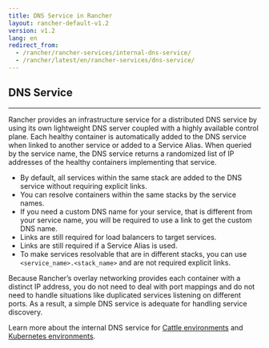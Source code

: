 ```yaml
---
title: DNS Service in Rancher
layout: rancher-default-v1.2
version: v1.2
lang: en
redirect_from:
  - /rancher/rancher-services/internal-dns-service/
  - /rancher/latest/en/rancher-services/dns-service/
---
```


## DNS Service
---

Rancher provides an infrastructure service for a distributed DNS service by using its own lightweight DNS server coupled with a highly available control plane. Each healthy container is automatically added to the DNS service when linked to another service or added to a Service Alias. When queried by the service name, the DNS service returns a randomized list of IP addresses of the healthy containers implementing that service.

* By default, all services within the same stack are added to the DNS service without requiring explicit links.
* You can resolve containers within the same stacks by the service names.
* If you need a custom DNS name for your service, that is different from your service name, you will be required to use a link to get the custom DNS name.
* Links are still required for load balancers to target services.
* Links are still required if a Service Alias is used.
* To make services resolvable that are in different stacks, you can use `<service_name>.<stack_name>` and are not required explicit links.

Because Rancher’s overlay networking provides each container with a distinct IP address, you do not need to deal with port mappings and do not need to handle situations like duplicated services listening on different ports. As a result, a simple DNS service is adequate for handling service discovery.

Learn more about the internal DNS service for [Cattle environments]({{site.baseurl}}/rancher/{{page.version}}/{{page.lang}}/cattle/internal-dns-service/) and [Kubernetes environments]({{site.baseurl}}/rancher/{{page.version}}/{{page.lang}}/kubernetes/k8s-internal-dns-service/).
